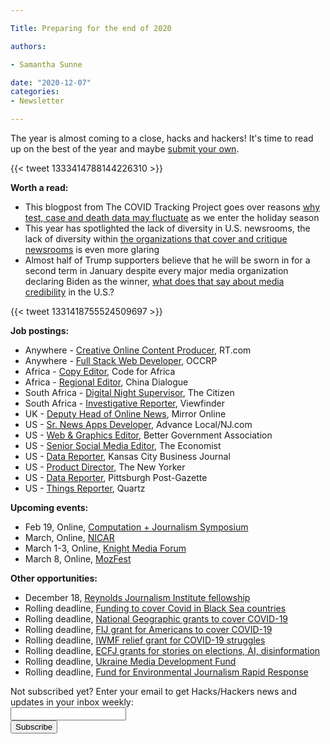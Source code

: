 ```yaml
---

Title: Preparing for the end of 2020

authors: 

- Samantha Sunne

date: "2020-12-07" 
categories: 
- Newsletter

---
```


The year is almost coming to a close, hacks and hackers! It's time to read up on the best of the year and maybe [submit your own](https://twitter.com/sigmaawards/status/1333414788144226310).

{{< tweet 1333414788144226310 >}}

**Worth a read:**



*   This blogpost from The COVID Tracking Project goes over reasons [why test, case and death data may fluctuate](https://covidtracking.com/blog/daily-covid-19-data-is-about-to-get-weird) as we enter the holiday season
*   This year has spotlighted the lack of diversity in U.S. newsrooms, the lack of diversity within [the organizations that cover and critique newsrooms](https://www.objectivejournalism.org/p/the-front-page-media-criticism-is) is even more glaring
*   Almost half of Trump supporters believe that he will be sworn in for a second term in January despite every major media organization declaring Biden as the winner, [what does that say about media credibility](https://www.niemanlab.org/2020/11/just-how-broken-is-our-political-information-ecosystem-anyway/) in the U.S.?

{{< tweet 1331418755524509697 >}}

**Job postings:**



*   Anywhere - [Creative Online Content Producer](https://www.cisionjobs.co.uk/job/102467/rt-com-creative-producer-for-online-content-london-moscow-remote-/?deviceType=Desktop&TrackID=1), RT.com
*   Anywhere - [Full Stack Web Developer](https://www.occrp.org/en/occrp-jobs/full-stack-web-developer-with-back-end-focus), OCCRP
*   Africa - [Copy Editor](https://opportunities.codeforafrica.org/2020/11/24/copy-editor-come-help-us-clarify-the-facts/), Code for Africa
*   Africa - [Regional Editor](https://chinadialogue.net/en/jobs/regional-editor-china-dialogue/), China Dialogue
*   South Africa - [Digital Night Supervisor](https://journalism.co.za/the-citizen-seeks-a-digital-night-supervisor/), The Citizen
*   South Africa - [Investigative Reporter](http://www.ngopulse.org/opportunity/2020/11/17/investigative-reporter), Viewfinder
*   UK - [Deputy Head of Online News](https://www.cisionjobs.co.uk/job/102472/mirror-online-deputy-head-of-news-digital/?deviceType=Desktop&TrackID=1), Mirror Online
*   US - [Sr. News Apps Developer](https://recruiting.adp.com/srccar/public/nghome.guid?c=2171807&d=AdvanceLocalExternalCareerSite&prc=RMPOD4&r=5000662455006#/), Advance Local/NJ.com
*   US - [Web & Graphics Editor](https://www.bettergov.org/news/bga-web-graphics-editor/), Better Government Association
*   US - [Senior Social Media Editor](https://talkingbiznews.com/biz-news-help-wanted/the-economist-seeks-a-senior-social-media-editor/), The Economist
*   US - [Data Reporter](https://talkingbiznews.com/biz-news-help-wanted/kansas-city-business-journal-seeks-a-data-reporter/), Kansas City Business Journal
*   US - [Product Director](https://condenast.wd5.myworkdayjobs.com/en-US/CondeCareers/job/1-World-Trade-Center-New-York-NY/Product-Director_R-04328), The New Yorker
*   US - [Data Reporter](https://careers.journalists.org/jobs/14170999/data-reporter), Pittsburgh Post-Gazette
*   US - [Things Reporter]( https://quartzmediainc.applytojob.com/apply/r4l7FNUFNo), Quartz

**Upcoming events:**



*   Feb 19, Online, [Computation + Journalism Symposium](https://cj2020.northeastern.edu/)
*   March, Online, [NICAR](https://ire.org/archives/43978)
*   March 1-3, Online, [Knight Media Forum](https://mailchi.mp/knightfoundation/news-and-updates-from-knight-foundation-911zm2i9qe-848606?e=803088a103)
*   March 8, Online, [MozFest](https://www.mozillafestival.org/en/)

**Other opportunities:**



*   December 18, [Reynolds Journalism Institute fellowship](https://www.rjionline.org/fellowships)
*   Rolling deadline, [Funding to cover Covid in Black Sea countries](https://www.gmfus.org/program/black-sea-trust-regional-cooperation)
*   Rolling deadline, [National Geographic grants to cover COVID-19](https://twitter.com/BradfordPearson/status/1243680491208925184?s=19)
*   Rolling deadline, [FIJ grant for Americans to cover COVID-19](https://investigate.submittable.com/submit/163797/coronavirus-rolling-grant-for-u-s-freelancers)
*   Rolling deadline, [IWMF relief grant for COVID-19 struggles](https://iwmf.submittable.com/submit/41e7f7ce-db40-4ff6-873f-e24450e27497/journalism-relief-fund-english)
*   Rolling deadline, [ECFJ grants for stories on elections, AI, disinformation](https://www.eyebeam.org/eyebeam-center-for-the-future-of-journalism/)
*   Rolling deadline, [Ukraine Media Development Fund](http://ijnet.org/en/opportunities/media-development-grants-available-ukraine)
*   Rolling deadline, [Fund for Environmental Journalism Rapid Response](https://www.sej.org/initiatives/fund-for-environmental-journalism)

<div id="mc_embed_signup"><form id="mc-embedded-subscribe-form" class="validate" action="//hackshackers.us1.list-manage.com/subscribe/post?u=c56f2e53d5ed6ef87f8aaa75c&amp;id=fb2bc6f10b" method="post" name="mc-embedded-subscribe-form" novalidate="" target="_blank">

<div id="mc_embed_signup_scroll">

<div class="mc-field-group"><label for="mce-EMAIL">Not subscribed yet? Enter your email to get Hacks/Hackers news and updates in your inbox weekly:  </label></div>

<div class="mc-field-group"><input id="mce-EMAIL" class="required email" name="EMAIL" type="email" value="" /></div>

<!-- real people should not fill this in and expect good things - do not remove this or risk form bot signups-->

<div style="position: absolute; left: -5000px;"><input tabindex="-1" name="b_c56f2e53d5ed6ef87f8aaa75c_fb2bc6f10b" type="text" value="" /></div>

<div class="clear"><input id="mc-embedded-subscribe" class="button" name="subscribe" type="submit" value="Subscribe" /></div>

</div>

</form></div>

<!--End mc_embed_signup-->

<meta name="twitter:card" content="summary">

<meta name="twitter:image:src" content="https://hackshackers.com/content-images/about/hackshackers_logomark.png">
